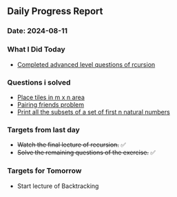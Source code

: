 ## Daily Progress Report

### Date: 2024-08-11

### What I Did Today

- [Completed advanced level questions of rcursion ](https://docs.google.com/document/d/1e4lvV3VpKYOFOOJgIK3ybTFZPK4zHTHfsyquiY9WakQ/edit)

### Questions i solved

- [Place tiles in m x n area](./code/PlaceTiles.java)
- [Pairing friends problem](./code/pairFriends.java)
- [Print all the subsets of a set of first n natural numbers](./code/findSubset.java)

### Targets from last day

- ~~Watch the final lecture of recursion.~~ ✅
- ~~Solve the remaining questions of the exercise.~~ ✅

### Targets for Tomorrow

- Start lecture of Backtracking
